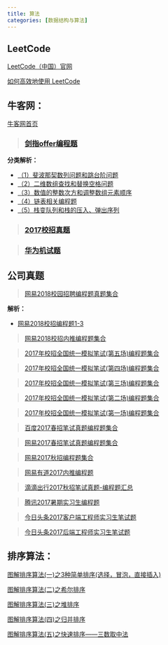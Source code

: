 ```yaml
---
title: 算法
categories: [数据结构与算法]
---
```


## LeetCode                   
[LeetCode（中国）官网](https://leetcode-cn.com/)

[如何高效地使用 LeetCode](https://leetcode-cn.com/articles/%E5%A6%82%E4%BD%95%E9%AB%98%E6%95%88%E5%9C%B0%E4%BD%BF%E7%94%A8-leetcode/)


## 牛客网：

[牛客网首页](https://www.nowcoder.com)


> ### **[剑指offer编程题](https://www.nowcoder.com/ta/coding-interviews)**

**分类解析：**
- [（1）斐波那契数列问题和跳台阶问题](https://github.com/Snailclimb/Java-Guide/tree/master/数据结构与算法/算法题解析/剑指offer/（1）斐波那契数列问题和跳台阶问题.md)
- [（2）二维数组查找和替换空格问题](https://github.com/Snailclimb/Java-Guide/tree/master/数据结构与算法/算法题解析/剑指offer/（2）二维数组查找和替换空格问题.md)
- [（3）数值的整数次方和调整数组元素顺序](https://github.com/Snailclimb/Java-Guide/tree/master/数据结构与算法/算法题解析/剑指offer/（3）数值的整数次方和调整数组元素顺序.md)
- [（4）链表相关编程题](https://github.com/Snailclimb/Java-Guide/tree/master/数据结构与算法/算法题解析/剑指offer/（4）链表相关编程题.md)
- [（5）栈变队列和栈的压入、弹出序列](https://github.com/Snailclimb/Java-Guide/tree/master/数据结构与算法/算法题解析/剑指offer/（5）栈变队列和栈的压入、弹出序列.md)

> ### [2017校招真题](https://www.nowcoder.com/ta/2017test)

> ### [华为机试题](https://www.nowcoder.com/ta/huawei)


## 公司真题

> [ 网易2018校园招聘编程题真题集合](https://www.nowcoder.com/test/6910869/summary)

**解析：**
- [ 网易2018校招编程题1-3](https://github.com/Snailclimb/Java-Guide/tree/master/数据结构与算法/算法题解析/公司真题/网易2018校招编程题1-3.md)

> [ 网易2018校招内推编程题集合](https://www.nowcoder.com/test/6291726/summary)

> [2017年校招全国统一模拟笔试(第五场)编程题集合](https://www.nowcoder.com/test/5986669/summary)

 > [2017年校招全国统一模拟笔试(第四场)编程题集合](https://www.nowcoder.com/test/5507925/summary)
 
> [2017年校招全国统一模拟笔试(第三场)编程题集合](https://www.nowcoder.com/test/5217106/summary)
  
> [2017年校招全国统一模拟笔试(第二场)编程题集合](https://www.nowcoder.com/test/4546329/summary)

> [ 2017年校招全国统一模拟笔试(第一场)编程题集合](https://www.nowcoder.com/test/4236887/summary)


> [百度2017春招笔试真题编程题集合](https://www.nowcoder.com/test/4998655/summary)
   
> [网易2017春招笔试真题编程题集合](https://www.nowcoder.com/test/4575457/summary)
    
 > [网易2017秋招编程题集合](https://www.nowcoder.com/test/2811407/summary)
 
  > [网易有道2017内推编程题](https://www.nowcoder.com/test/2385858/summary)
  
 > [ 滴滴出行2017秋招笔试真题-编程题汇总](https://www.nowcoder.com/test/3701760/summary)
 
> [腾讯2017暑期实习生编程题](https://www.nowcoder.com/test/1725829/summary)
 
 > [今日头条2017客户端工程师实习生笔试题](https://www.nowcoder.com/test/1649301/summary)

 > [今日头条2017后端工程师实习生笔试题](https://www.nowcoder.com/test/1649268/summary)



## 排序算法：
[图解排序算法(一)之3种简单排序(选择，冒泡，直接插入)](http://www.cnblogs.com/chengxiao/p/6103002.html)

[图解排序算法(二)之希尔排序](https://www.cnblogs.com/chengxiao/p/6104371.html)

[图解排序算法(三)之堆排序](http://www.cnblogs.com/chengxiao/p/6129630.html)

[图解排序算法(四)之归并排序](http://www.cnblogs.com/chengxiao/p/6194356.html)

[图解排序算法(五)之快速排序——三数取中法](http://www.cnblogs.com/chengxiao/p/6262208.html)
















